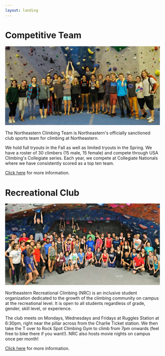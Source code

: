 ```yaml
---
layout: landing
---
```

# Competitive Team

![The Northeastern Climbing Team](/images/team_photo_1.jpg)

The Northeastern Climbing Team is Northeastern's officially
sanctioned club sports team for climbing at Northeastern.

We hold full tryouts in the Fall as well as limited tryouts in the
Spring. We have a roster of 30 climbers (15 male, 15 female) and
compete through USA Climbing's Collegiate series. Each year, we
compete at Collegiate Nationals where we have consistently scored as
a top ten team.

[Click here](/team) for more information.

# Recreational Club

![The Northeastern Recreational Climbing club](/images/nrc.jpg)

Northeastern Recreational Climbing (NRC) is an inclusive student organization dedicated to the growth of the climbing community on campus at the recreational level. It is open to all students regardless of grade, gender, skill level, or experience.

The club meets on Mondays, Wednesdays and Fridays at Ruggles Station at 6:30pm, right near the pillar across from the Charlie Ticket station. We then take the T over to Rock Spot Climbing Gym to climb from 7pm onwards (feel free to bike there if you want!). NRC also hosts movie nights on campus once per month!

[Click here](/nrc) for more information.
